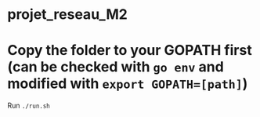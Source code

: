 # projet_reseau_M2

# Copy the folder to your GOPATH first (can be checked with `go env` and modified with `export GOPATH=[path]`)

Run `./run.sh`
